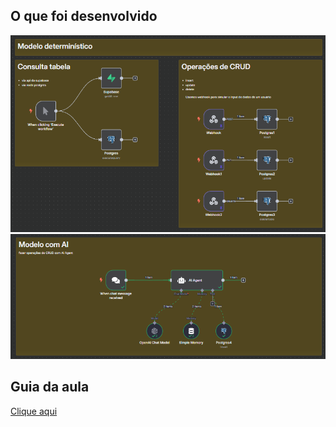 ## O que foi desenvolvido

![Agente Financeiro](./model_1.png)
![Agente Financeiro](./model_2.png)

## Guia da aula
[Clique aqui](https://1drv.ms/w/c/f908f842e9043c19/ERQUpXZLnpZJvJxSjMFjGQoBfJgmaQMF_d0RY2hkYbudlw?e=N3yIAe)